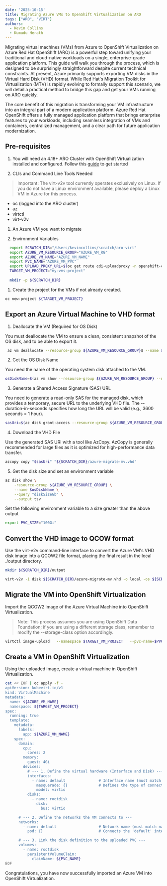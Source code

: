 ```yaml
---
date: '2025-10-15'
title: Migrating Azure VMs to OpenShift Virtualization on ARO
tags: ["ARO", "VIRT"]
authors:
  - Kevin Collins
  - Kumudu Herath
---
```


Migrating virtual machines (VMs) from Azure to OpenShift Virtualization on Azure Red Hat OpenShift (ARO) is a powerful step toward unifying your traditional and cloud-native workloads on a single, enterprise-grade application platform. This guide will walk you through the process, which is designed to be surprisingly straightforward despite current technical constraints. At present, Azure primarily supports exporting VM disks in the Virtual Hard Disk (VHD) format. While Red Hat's Migration Toolkit for Virtualization (MTV) is rapidly evolving to formally support this scenario, we will detail a practical method to bridge this gap and get your VMs running on ARO quickly.

The core benefit of this migration is transforming your VM infrastructure into an integral part of a modern application platform. Azure Red Hat OpenShift offers a fully managed application platform that brings enterprise features to your workloads, including seamless integration of VMs and containers, centralized management, and a clear path for future application modernization. 

## Pre-requisites

1. You will need an 4.18+ ARO Cluster with OpenShift Virtualization installed and configured.   Follow this [guide](/experts/aro/aro-virt/) to get started

1. CLIs and Command Line Tools Needed
  >Important: The virt-v2v tool currently operates exclusively on Linux. If you do not have a Linux environment available, please deploy a Linux VM in Azure for this process.

  * oc (logged into the ARO cluster)
  * az
  * virtctl
  * virt-v2v 

1. An Azure VM you want to migrate

1. Environment Variables
```bash
  export SCRATCH_DIR="/Users/kevincollins/scratch/aro-virt"
  export AZURE_VM_RESOURCE_GROUP="AZURE_VM_RG"
  export AZURE_VM_NAME="AZURE_VM_NAME"
  export PVC_NAME="AZURE_VM_PVC"
  export UPLOAD_PROXY_URL=$(oc get route cdi-uploadproxy -n openshift-cnv -o jsonpath='{.spec.host}')
  TARGET_VM_PROJECT="my-vms-project"
  
  mkdir -p ${SCRATCH_DIR}
```

1. Create the project for the VMs if not already created.

```bash
oc new-project ${TARGET_VM_PROJECT}
```

## Export an Azure Virtual Machine to VHD format

1. Deallocate the VM (Required for OS Disk)

You must deallocate the VM to ensure a clean, consistent snapshot of the OS disk, and to be able to export it.	

```bash
 az vm deallocate --resource-group ${AZURE_VM_RESOURCE_GROUP}$ --name ${AZURE_VM_NAME}
```

2. Get the OS Disk Name

You need the name of the operating system disk attached to the VM.

```bash
osDiskName=$(az vm show --resource-group ${AZURE_VM_RESOURCE_GROUP} --name  ${AZURE_VM_NAME} --query "storageProfile.osDisk.name" -o tsv)
```

3. Generate a Shared Access Signature (SAS) URL

You need to generate a read-only SAS for the managed disk, which provides a temporary, secure URL to the underlying VHD file. The --duration-in-seconds specifies how long the URL will be valid (e.g., 3600 seconds = 1 hour).

```bash
sasUri=$(az disk grant-access --resource-group ${AZURE_VM_RESOURCE_GROUP} --name ${osDiskName} --duration-in-seconds 3600 --access-level Read --query [accessSas] -o tsv)
```

4. Download the VHD File

Use the generated SAS URI with a tool like AzCopy.  AzCopy is generally recommended for large files as it is optimized for high-performance data transfer.

```bash
azcopy copy "$sasUri" "${SCRATCH_DIR}/azure-migrate-mv.vhd"
```

5. Get the disk size and set an environment variable

```bash
az disk show \
    -resource-group ${AZURE_VM_RESOURCE_GROUP} \
    --name $osDiskName \
    --query "diskSizeGb" \
    --output tsv
```

Set the following environment variable to a size greater than the above output

```bash
export PVC_SIZE="100Gi"
```

## Convert the VHD image to QCOW format
Use the virt-v2v command-line interface to convert the Azure VM's VHD disk image into a QCOW2 file format, placing the final result in the local ./output directory.

```bash
mkdir ${SCRATCH_DIR}/output

virt-v2v -i disk ${SCRATCH_DIR}/azure-migrate-mv.vhd -o local -os ${SCRATCH_DIR}/output -of qcow2
```

## Migrate the VM into OpenShift Virtualization

Import the QCOW2 image of the Azure Virtual Machine into OpenShift Virtualization.

>Note: This process assumes you are using OpenShift Data Foundation; if you are using a different storage class, remember to modify the --storage-class option accordingly.

```bash
virtctl image-upload   --namespace $TARGET_VM_PROJECT   --pvc-name=$PVC_NAME   --pvc-size=$PVC_SIZE   --image-path=$IMAGE_PATH   --uploadproxy-url=$UPLOAD_PROXY_URL   --access-mode=ReadWriteOnce --storage-class=ocs-storagecluster-ceph-rbd
```

## Create a VM in OpenShift Virtualization

Using the uploaded image, create a virtual machine in OpenShift Virtualization.

```bash
cat << EOF | oc apply -f -
apiVersion: kubevirt.io/v1
kind: VirtualMachine
metadata:
  name: ${AZURE_VM_NAME}
  namespace: ${TARGET_VM_PROJECT}
spec:
  running: true
  template:
    metadata:
      labels:
        app: ${AZURE_VM_NAME}
    spec:
      domain:
        cpu:
          cores: 2
        memory:
          guest: 4Gi
        devices:
          # --- 1. Define the virtual hardware (Interface and Disk) ---
          interfaces:
            - name: default               # Interface name (must match name in networks block)
              masquerade: {}              # Defines the type of connectivity (NAT to Pod Network)
              model: virtio
          disks:
            - name: rootdisk
              disk:
                bus: virtio

      # --- 2. Define the networks the VM connects to ---
      networks:
        - name: default                   # Network name (must match name in interfaces block)
          pod: {}                         # Connects the 'default' interface to the Pod network

      # --- 3. Link the disk definition to the uploaded PVC ---
      volumes:
        - name: rootdisk
          persistentVolumeClaim:
            claimName: ${PVC_NAME}
EOF
```

Congratulations, you have now successfully imported an Azure VM into OpenShift Virtualization.
